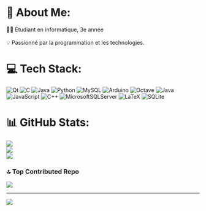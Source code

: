 # 💫 About Me:
👨‍💻 Étudiant en informatique, 3e année<br><br>💡 Passionné par la programmation et les technologies.


# 💻 Tech Stack:
![Qt](https://img.shields.io/badge/Qt-%23217346.svg?style=for-the-badge&logo=Qt&logoColor=white) ![C](https://img.shields.io/badge/c-%2300599C.svg?style=for-the-badge&logo=c&logoColor=white) ![Java](https://img.shields.io/badge/java-%23ED8B00.svg?style=for-the-badge&logo=openjdk&logoColor=white) ![Python](https://img.shields.io/badge/python-3670A0?style=for-the-badge&logo=python&logoColor=ffdd54) ![MySQL](https://img.shields.io/badge/mysql-%2300000f.svg?style=for-the-badge&logo=mysql&logoColor=white) ![Arduino](https://img.shields.io/badge/-Arduino-00979D?style=for-the-badge&logo=Arduino&logoColor=white) ![Octave](https://img.shields.io/badge/OCTAVE-darkblue?style=for-the-badge&logo=octave&logoColor=fcd683) ![Java](https://img.shields.io/badge/java-%23ED8B00.svg?style=for-the-badge&logo=openjdk&logoColor=white) ![JavaScript](https://img.shields.io/badge/javascript-%23323330.svg?style=for-the-badge&logo=javascript&logoColor=%23F7DF1E) ![C++](https://img.shields.io/badge/c++-%2300599C.svg?style=for-the-badge&logo=c%2B%2B&logoColor=white) ![MicrosoftSQLServer](https://img.shields.io/badge/Microsoft%20SQL%20Server-CC2927?style=for-the-badge&logo=microsoft%20sql%20server&logoColor=white) ![LaTeX](https://img.shields.io/badge/latex-%23008080.svg?style=for-the-badge&logo=latex&logoColor=white) ![SQLite](https://img.shields.io/badge/sqlite-%2307405e.svg?style=for-the-badge&logo=sqlite&logoColor=white)
# 📊 GitHub Stats:
![](https://github-readme-stats.vercel.app/api?username=mamoudounabe&theme=dark&hide_border=true&include_all_commits=false&count_private=false)<br/>
![](https://github-readme-streak-stats.herokuapp.com/?user=mamoudounabe&theme=dark&hide_border=true)<br/>
![](https://github-readme-stats.vercel.app/api/top-langs/?username=mamoudounabe&theme=dark&hide_border=true&include_all_commits=false&count_private=false&layout=compact)

### 🔝 Top Contributed Repo
![](https://github-contributor-stats.vercel.app/api?username=mamoudounabe&limit=5&theme=dark&combine_all_yearly_contributions=true)

---
[![](https://visitcount.itsvg.in/api?id=mamoudounabe&icon=0&color=0)](https://visitcount.itsvg.in)

<!-- Proudly created with GPRM ( https://gprm.itsvg.in ) -->

